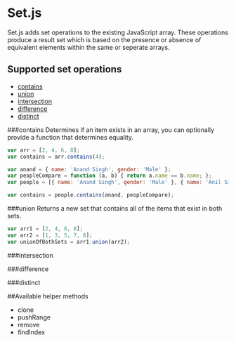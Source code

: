 # Set.js

Set.js adds set operations to the existing JavaScript array. These operations produce a result set which is based on the presence or absence of equivalent elements within the same or seperate arrays.

## Supported set operations
* [contains](#contains)
* [union](#union)
* [intersection](#intersection)
* [difference](#difference)
* [distinct](#distinct)

###contains
Determines if an item exists in an array, you can optionally provide a function that determines equality.

```js
var arr = [2, 4, 6, 8];
var contains = arr.contains(4);
```

```js
var anand = { name: 'Anand Singh', gender: 'Male' };
var peopleCompare = function (a, b) { return a.name == b.name; };
var people = [{ name: 'Anand Singh', gender: 'Male' }, { name: 'Anil Singh', gender: 'Male' }];

var contains = people.contains(anand, peopleCompare);

```

###union
Returns a new set that contains all of the items that exist in both sets.

```js
var arr1 = [2, 4, 6, 8];
var arr2 = [1, 3, 5, 7, 8];
var unionOfBothSets = arr1.union(arr2);
```

###intersection

###difference

###distinct

##Available helper methods
* clone
* pushRange
* remove
* findIndex
